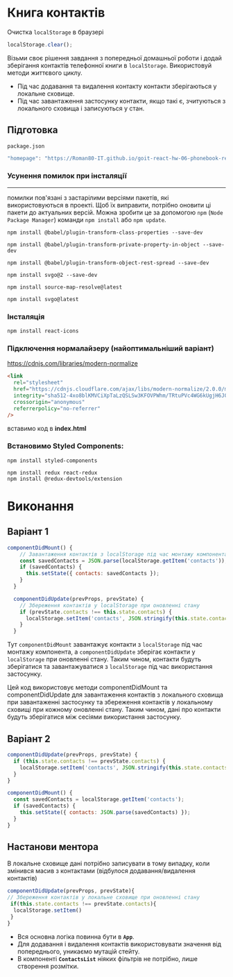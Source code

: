 # Книга контактів

Очистка `localStorage` в браузері

```jsx
localStorage.clear();
```

Візьми своє рішення завдання з попередньої домашньої роботи і додай зберігання
контактів телефонної книги в `localStorage`. Використовуй методи життєвого
циклу.

- Під час додавання та видалення контакту контакти зберігаються у локальне
  сховище.
- Під час завантаження застосунку контакти, якщо такі є, зчитуються з локального
  сховища і записуються у стан.

## Підготовка

`package.json`

```jsx
"homepage": "https://Roman80-IT.github.io/goit-react-hw-06-phonebook-redux/",
```

### Усунення помилок при інсталяції

---

помилки пов'язані з застарілими версіями пакетів, які використовуються в
проекті. Щоб їх виправити, потрібно оновити ці пакети до актуальних версій.
Можна зробити це за допомогою `npm` (`Node Package Manager`) команди
`npm install` або `npm update`.

```
npm install @babel/plugin-transform-class-properties --save-dev

npm install @babel/plugin-transform-private-property-in-object --save-dev

npm install @babel/plugin-transform-object-rest-spread --save-dev

npm install svgo@2 --save-dev

npm install source-map-resolve@latest

npm install svgo@latest
```

### Інсталяція

```
npm install react-icons
```

### Підключення нормалайзеру (найоптимальніший варіант)

https://cdnjs.com/libraries/modern-normalize

```html
<link
  rel="stylesheet"
  href="https://cdnjs.cloudflare.com/ajax/libs/modern-normalize/2.0.0/modern-normalize.min.css"
  integrity="sha512-4xo8blKMVCiXpTaLzQSLSw3KFOVPWhm/TRtuPVc4WG6kUgjH6J03IBuG7JZPkcWMxJ5huwaBpOpnwYElP/m6wg=="
  crossorigin="anonymous"
  referrerpolicy="no-referrer"
/>
```

вставимо код в **index.html**

### Встановимо Styled Components:

```
npm install styled-components
```

```
npm install redux react-redux
npm install @redux-devtools/extension
```

# Виконання

## Варіант 1

```jsx
componentDidMount() {
    // Завантаження контактів з localStorage під час монтажу компонента
    const savedContacts = JSON.parse(localStorage.getItem('contacts'));
    if (savedContacts) {
      this.setState({ contacts: savedContacts });
    }
  }

  componentDidUpdate(prevProps, prevState) {
    // Збереження контактів у localStorage при оновленні стану
    if (prevState.contacts !== this.state.contacts) {
      localStorage.setItem('contacts', JSON.stringify(this.state.contacts));
    }
  }
```

Тут `componentDidMount` завантажує контакти з `localStorage` під час монтажу
компонента, а `componentDidUpdate` зберігає контакти у `localStorage` при
оновленні стану. Таким чином, контакти будуть зберігатися та завантажуватися з
`localStorage` під час використання застосунку.

Цей код використовує методи componentDidMount та componentDidUpdate для
завантаження контактів з локального сховища при завантаженні застосунку та
збереження контактів у локальному сховищі при кожному оновленні стану. Таким
чином, дані про контакти будуть зберігатися між сесіями використання застосунку.

## Варіант 2

```jsx
componentDidUpdate(prevProps, prevState) {
  if (this.state.contacts !== prevState.contacts) {
    localStorage.setItem('contacts', JSON.stringify(this.state.contacts));
  }
}

componentDidMount() {
  const savedContacts = localStorage.getItem('contacts');
  if (savedContacts) {
    this.setState({ contacts: JSON.parse(savedContacts) });
  }
}
```

## Настанови ментора

В локальне сховище дані потрібно записувати в тому випадку, коли змінився масив
з контактами (відбулося додавання/видалення контактів)

```jsx
componentDidUpdate(prevProps, prevState){
// Збереження контактів у локальне сховище при оновленні стану
 if(this.state.contacts !== prevState.contacts){
  localStorage.setItem()
 }
}
```

- Вся основна логіка повинна бути в **`Арр`**.
- Для додавання і видалення контактів використовувати значення від попереднього,
  уникаємо мутацій стейту.
- В компоненті **`ContactsList`** ніяких фільтрів не потрібно, лише створення
  розмітки.
